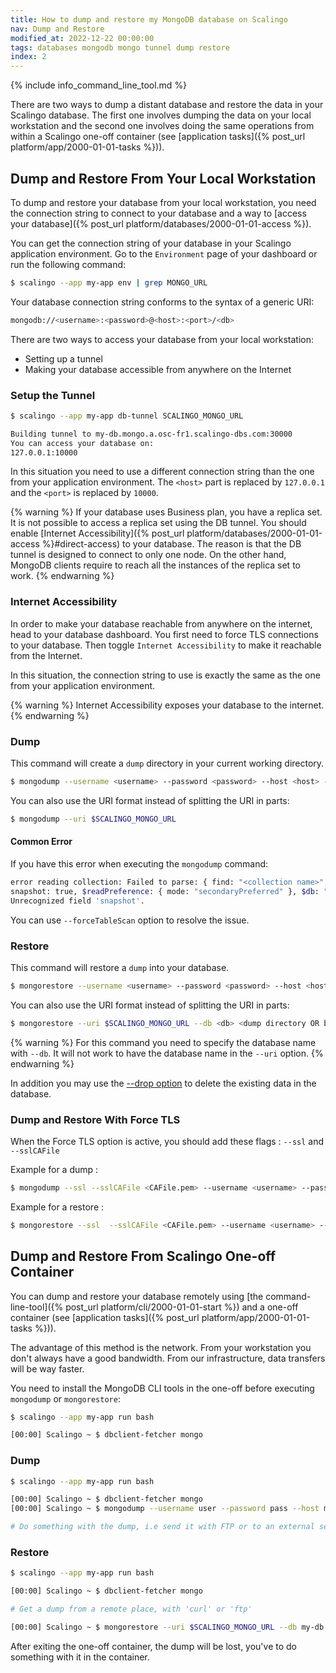 ```yaml
---
title: How to dump and restore my MongoDB database on Scalingo
nav: Dump and Restore
modified_at: 2022-12-22 00:00:00
tags: databases mongodb mongo tunnel dump restore
index: 2
---
```


{% include info_command_line_tool.md %}

There are two ways to dump a distant database and restore the data in your
Scalingo database.
The first one involves dumping the data on your local workstation and the second
one involves doing the same operations from within a Scalingo one-off container
(see [application tasks]({% post_url platform/app/2000-01-01-tasks %})).

## Dump and Restore From Your Local Workstation


To dump and restore your database from your local workstation, you need the
connection string to connect to your database and a way to
[access your database]({% post_url platform/databases/2000-01-01-access %}).

You can get the connection string of your database in your Scalingo
application environment. Go to the `Environment` page of your
dashboard or run the following command:

```bash
$ scalingo --app my-app env | grep MONGO_URL
```

Your database connection string conforms to the syntax of a generic URI:

```bash
mongodb://<username>:<password>@<host>:<port>/<db>
```

There are two ways to access your database from your local workstation:
- Setting up a tunnel
- Making your database accessible from anywhere on the Internet

### Setup the Tunnel

```bash
$ scalingo --app my-app db-tunnel SCALINGO_MONGO_URL

Building tunnel to my-db.mongo.a.osc-fr1.scalingo-dbs.com:30000
You can access your database on:
127.0.0.1:10000
```

In this situation you need to use a different connection string than the one
from your application environment.
The `<host>` part is replaced by `127.0.0.1` and the `<port>` is replaced by
`10000`.

{% warning %}
If your database uses Business plan, you have a replica set.
It is not possible to access a replica set using the DB tunnel.
You should enable [Internet Accessibility]({% post_url platform/databases/2000-01-01-access %}#direct-access)
to your database. The reason is that the DB tunnel is designed to connect to
only one node.
On the other hand, MongoDB clients require to reach all the instances
of the replica set to work.
{% endwarning %}

### Internet Accessibility

In order to make your database reachable from anywhere on the internet, head to
your database dashboard. You first need to force TLS connections to your
database. Then toggle `Internet Accessibility` to make it reachable from the
Internet.

In this situation, the connection string to use is exactly the same as the one
from your application environment.

{% warning %}
Internet Accessibility exposes your database to the internet.
{% endwarning %}

### Dump

This command will create a `dump` directory in your current working directory.

```bash
$ mongodump --username <username> --password <password> --host <host> --port <port> --db <db>
```

You can also use the URI format instead of splitting the URI in parts:
```bash
$ mongodump --uri $SCALINGO_MONGO_URL
```

#### Common Error

If you have this error when executing the `mongodump` command:
```bash
error reading collection: Failed to parse: { find: "<collection name>", skip: 0,
snapshot: true, $readPreference: { mode: "secondaryPreferred" }, $db: "<db>" }.
Unrecognized field 'snapshot'.
```

You can use `--forceTableScan` option to resolve the issue.

### Restore

This command will restore a `dump` into your database.

```bash
$ mongorestore --username <username> --password <password> --host <host> --port <port> --db <db> <dump directory OR bson file>
```

You can also use the URI format instead of splitting the URI in parts:
```bash
$ mongorestore --uri $SCALINGO_MONGO_URL --db <db> <dump directory OR bson file>
```

{% warning %}
  For this command you need to specify the database name with `--db`.
  It will not work to have the database name in the `--uri` option.
{% endwarning %}

In addition you may use the [--drop
option](https://docs.mongodb.com/v3.4/reference/program/mongorestore/#cmdoption-mongorestore-drop)
to delete the existing data in the database.

### Dump and Restore With Force TLS

When the Force TLS option is active, you should add these flags : `--ssl` and `--sslCAFile`

Example for a dump :
```bash
$ mongodump --ssl --sslCAFile <CAFile.pem> --username <username> --password <password> --host <host> --port <port> --db <db>
```

Example for a restore :
```bash
$ mongorestore --ssl  --sslCAFile <CAFile.pem> --username <username> --password <password> --host <host> --port <port> --db <db> <dump directory OR bson file>
```

## Dump and Restore From Scalingo One-off Container

You can dump and restore your database remotely using
[the command-line-tool]({% post_url platform/cli/2000-01-01-start %})
and a one-off container
(see [application tasks]({% post_url platform/app/2000-01-01-tasks %})).

The advantage of this method is the network.
From your workstation you don't always have a good bandwidth.
From our infrastructure, data transfers will be way faster.

You need to install the MongoDB CLI tools in the one-off before executing
`mongodump` or `mongorestore`:

```bash
$ scalingo --app my-app run bash

[00:00] Scalingo ~ $ dbclient-fetcher mongo
```

### Dump

```bash
$ scalingo --app my-app run bash

[00:00] Scalingo ~ $ dbclient-fetcher mongo
[00:00] Scalingo ~ $ mongodump --username user --password pass --host my-db.mongo.a.osc-fr1.scalingo-dbs.com --port 30000 --db my-db

# Do something with the dump, i.e send it with FTP or to an external server
```

### Restore

```bash
$ scalingo --app my-app run bash

[00:00] Scalingo ~ $ dbclient-fetcher mongo

# Get a dump from a remote place, with 'curl' or 'ftp'

[00:00] Scalingo ~ $ mongorestore --uri $SCALINGO_MONGO_URL --db my-db dump/my-db
```

After exiting the one-off container, the dump will be lost, you've to do
something with it in the container.
